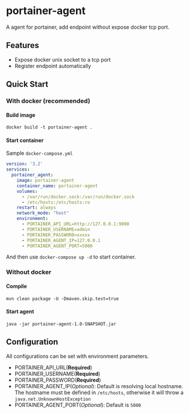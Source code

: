 # portainer-agent

A agent for portainer, add endpoint without expose docker tcp port.

## Features

- Expose docker unix socket to a tcp port
- Register endpoint automatically

## Quick Start

### With docker (recommended)

#### Build image

`docker build -t portainer-agent .`

#### Start container

Sample `docker-compose.yml`

```yml
version: '3.2'
services:
  portainer_agent:
    image: portainer-agent
    container_name: portainer-agent
    volumes:
      - /var/run/docker.sock:/var/run/docker.sock
      - /etc/hosts:/etc/hosts:ro
    restart: always
    network_mode: "host"
    environment:
      - PORTAINER_API_URL=http://127.0.0.1:9000
      - PORTAINER_USERNAME=admin
      - PORTAINER_PASSWORD=xxxxx
      - PORTAINER_AGENT_IP=127.0.0.1
      - PORTAINER_AGENT_PORT=5000
```

And then use `docker-compose up -d` to start container.

### Without docker

#### Compile

`mvn clean package -U -Dmaven.skip.test=true`

#### Start agent

`java -jar portainer-agent-1.0-SNAPSHOT.jar`

## Configuration

All configurations can be set with environment parameters.

- PORTAINER_API_URL(**Required**)
- PORTAINER_USERNAME(**Required**)
- PORTAINER_PASSWORD(**Required**)
- PORTAINER_AGENT_IP(*Optional*): Default is resolving local hostname. The hostname must be defined in `/etc/hosts`, otherwise it will throw a `java.net.UnknownHostException`
- PORTAINER_AGENT_PORT(*Optional*): Default is `5000`